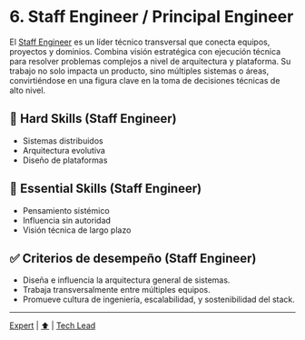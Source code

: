 # 6. Staff Engineer / Principal Engineer

El [Staff Engineer](./knowledge/staff.md) es un líder técnico transversal que conecta equipos, proyectos y dominios. Combina visión estratégica con ejecución técnica para resolver problemas complejos a nivel de arquitectura y plataforma. Su trabajo no solo impacta un producto, sino múltiples sistemas o áreas, convirtiéndose en una figura clave en la toma de decisiones técnicas de alto nivel.

## 🔧 Hard Skills (Staff Engineer)

- Sistemas distribuidos
- Arquitectura evolutiva
- Diseño de plataformas

## 🧠 Essential Skills (Staff Engineer)

- Pensamiento sistémico
- Influencia sin autoridad
- Visión técnica de largo plazo

## ✅ Criterios de desempeño (Staff Engineer)

- Diseña e influencia la arquitectura general de sistemas.
- Trabaja transversalmente entre múltiples equipos.
- Promueve cultura de ingeniería, escalabilidad, y sostenibilidad del stack.

---

[Expert](./expert.md) | [⬆️](/knowledge.md#6-staff-engineer--principal-engineer) | [Tech Lead](./lead.md)
